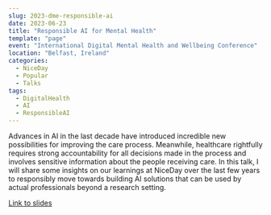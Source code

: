 ```yaml
---
slug: 2023-dme-responsible-ai
date: 2023-06-23
title: "Responsible AI for Mental Health"
template: "page"
event: "International Digital Mental Health and Wellbeing Conference" 
location: "Belfast, Ireland"
categories:
  - NiceDay
  - Popular
  - Talks
tags:
  - DigitalHealth
  - AI
  - ResponsibleAI
---
```


Advances in AI in the last decade have introduced incredible new possibilities for improving the care process. Meanwhile, healthcare rightfully requires strong accountability for all decisions made in the process and involves sensitive information about the people receiving care. In this talk, I will share some insights on our learnings at NiceDay over the last few years to responsibly move towards building AI solutions that can be used by actual professionals beyond a research setting.

[Link to slides](/2023-dmh-slides.pdf)